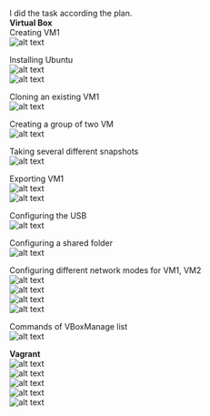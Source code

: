 I did the task according the plan. <br />
<b>Virtual Box</b> <br />
Creating VM1 <br />
![alt text](/m2/task2.2/Create.PNG) <br />

Installing Ubuntu <br />
![alt text](/m2/task2.2/Install.PNG) <br />
![alt text](/m2/task2.2/Ubuntu.PNG) <br />

Cloning an existing VM1 <br /> 
![alt text](/m2/task2.2/Clone.PNG) <br />

Creating a group of two VM <br /> 
![alt text](/m2/task2.2/Group.PNG) <br />

Taking several different snapshots <br />
![alt text](/m2/task2.2/Snapshot.PNG) <br />

Exporting VM1 <br />
![alt text](/m2/task2.2/Export.PNG) <br />
![alt text](/m2/task2.2/OVA-file.PNG) <br />

Configuring the USB <br />
![alt text](/m2/task2.2/USB.PNG) <br />
 
Configuring a shared folder <br />
![alt text](/m2/task2.2/Folder.PNG) <br />

Configuring different network modes for VM1, VM2 <br />
![alt text](/m2/task2.2/Ping.PNG) <br />
![alt text](/m2/task2.2/Bridge.PNG) <br />
![alt text](/m2/task2.2/bridge+nat.PNG) <br />
![alt text](/m2/task2.2/BridgeUnreach.PNG) <br />

Commands of VBoxManage list <br />
![alt text](/m2/task2.2/Commands.PNG) <br />

<b>Vagrant</b> <br />
![alt text](/m2/task2.2/VG1.PNG "creating the dir and cd") <br />
![alt text](/m2/task2.2/VG2.PNG "vagrant init and vagrant up") <br />
![alt text](/m2/task2.2/VG3.PNG "I tried to connect via vagrant ssh command") <br />
![alt text](/m2/task2.2/VG4.PNG "succsessfully connected via PuTTY") <br />
![alt text](/m2/task2.2/VG5.PNG "stop and destroy my Vagrant box") 
